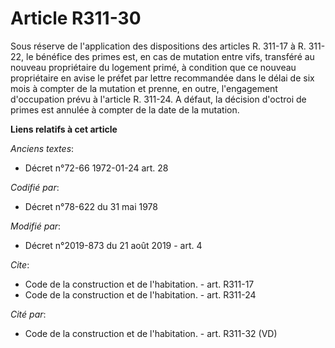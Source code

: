 # Article R311-30

Sous réserve de l'application des dispositions des articles R. 311-17 à R. 311-22, le bénéfice des primes est, en cas de
mutation entre vifs, transféré au nouveau propriétaire du logement primé, à condition que ce nouveau propriétaire en avise le
préfet par lettre recommandée dans le délai de six mois à compter de la mutation et prenne, en outre, l'engagement
d'occupation prévu à l'article R. 311-24. A défaut, la décision d'octroi de primes est annulée à compter de la date de la
mutation.

**Liens relatifs à cet article**

_Anciens textes_:

  - Décret n°72-66 1972-01-24 art. 28

_Codifié par_:

  - Décret n°78-622 du 31 mai 1978

_Modifié par_:

  - Décret n°2019-873 du 21 août 2019 - art. 4

_Cite_:

  - Code de la construction et de l'habitation. - art. R311-17
  - Code de la construction et de l'habitation. - art. R311-24

_Cité par_:

  - Code de la construction et de l'habitation. - art. R311-32 (VD)
